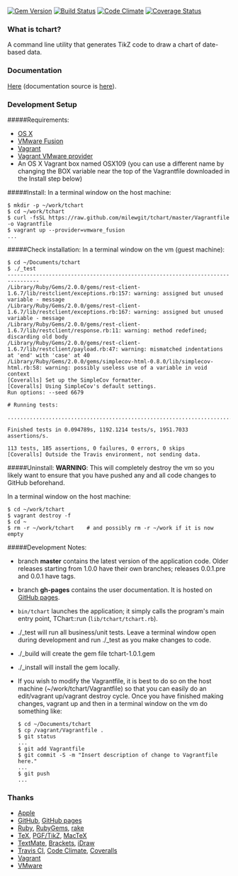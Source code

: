 [![Gem Version](https://badge.fury.io/rb/tchart.png)](http://badge.fury.io/rb/tchart)
[![Build Status](https://travis-ci.org/milewgit/tchart.png?branch=master)](https://travis-ci.org/milewgit/tchart)
[![Code Climate](https://codeclimate.com/github/milewgit/tchart.png)](https://codeclimate.com/github/milewgit/tchart)
[![Coverage Status](https://coveralls.io/repos/milewgit/tchart/badge.png?branch=master)](https://coveralls.io/r/milewgit/tchart?branch=master)


### What is tchart?
A command line utility that generates TikZ code to draw a chart of date-based data.


### Documentation
[Here](http://milewgit.github.io/tchart/) (documentation source is [here](https://github.com/milewgit/tchart/tree/gh-pages)).


### Development Setup

#####Requirements:
- [OS X](https://www.apple.com/osx/)
- [VMware Fusion](http://www.vmware.com/ca/en/products/fusion)
- [Vagrant](http://www.vagrantup.com)
- [Vagrant VMware provider](https://www.vagrantup.com/vmware)
- An OS X Vagrant box named OSX109 (you can use a different name by changing the BOX variable near the top of the Vagrantfile downloaded in the Install step below)

#####Install:
In a terminal window on the host machine:
```
$ mkdir -p ~/work/tchart
$ cd ~/work/tchart
$ curl -fsSL https://raw.github.com/milewgit/tchart/master/Vagrantfile -o Vagrantfile
$ vagrant up --provider=vmware_fusion
...
```

#####Check installation:
In a terminal window on the vm (guest machine):
```
$ cd ~/Documents/tchart
$ ./_test
--------------------------------------------------------------------------------
/Library/Ruby/Gems/2.0.0/gems/rest-client-1.6.7/lib/restclient/exceptions.rb:157: warning: assigned but unused variable - message
/Library/Ruby/Gems/2.0.0/gems/rest-client-1.6.7/lib/restclient/exceptions.rb:167: warning: assigned but unused variable - message
/Library/Ruby/Gems/2.0.0/gems/rest-client-1.6.7/lib/restclient/response.rb:11: warning: method redefined; discarding old body
/Library/Ruby/Gems/2.0.0/gems/rest-client-1.6.7/lib/restclient/payload.rb:47: warning: mismatched indentations at 'end' with 'case' at 40
/Library/Ruby/Gems/2.0.0/gems/simplecov-html-0.8.0/lib/simplecov-html.rb:58: warning: possibly useless use of a variable in void context
[Coveralls] Set up the SimpleCov formatter.
[Coveralls] Using SimpleCov's default settings.
Run options: --seed 6679

# Running tests:

.................................................................................................................

Finished tests in 0.094789s, 1192.1214 tests/s, 1951.7033 assertions/s.

113 tests, 185 assertions, 0 failures, 0 errors, 0 skips
[Coveralls] Outside the Travis environment, not sending data.
```

#####Uninstall:
**WARNING**: This will completely destroy the vm so you likely want to ensure that you have 
pushed any and all code changes to GitHub beforehand.

In a terminal window on the host machine:
```
$ cd ~/work/tchart
$ vagrant destroy -f
$ cd ~
$ rm -r ~/work/tchart    # and possibly rm -r ~/work if it is now empty
```


#####Development Notes:
- branch **master** contains the latest version of the application code.  Older releases starting from 1.0.0 have their own branches; releases 0.0.1.pre and 0.0.1 have tags.

- branch **gh-pages** contains the user documentation.  It is hosted on [GitHub pages](http://pages.github.com).

- `bin/tchart` launches the application; it simply calls the program's main entry point, TChart::run (`lib/tchart/tchart.rb`).

- ./_test will run all business/unit tests.  Leave a terminal window open during development and
run ./_test as you make changes to code.

- ./_build will create the gem file tchart-1.0.1.gem

- ./_install will install the gem locally.

- If you wish to modify the Vagrantfile, it is best to do so on the host machine (~/work/tchart/Vagrantfile) 
so that you can easily do an edit/vagrant up/vagrant destroy cycle.  Once you have finished making 
changes, vagrant up and then in a terminal window on the vm do something like:
    ```
    $ cd ~/Documents/tchart
    $ cp /vagrant/Vagrantfile .
    $ git status
    ...
    $ git add Vagrantfile
    $ git commit -S -m "Insert description of change to Vagrantfile here."
    ...
    $ git push
    ...
    ```


### Thanks
- [Apple](http://www.apple.com)
- [GitHub](https://github.com), [GitHub pages](http://pages.github.com)
- [Ruby](http://www.ruby-lang.org), [RubyGems](https://rubygems.org), [rake](http://rake.rubyforge.org)
- [TeX](http://www.tug.org), [PGF/TikZ](http://sourceforge.net/projects/pgf), [MacTeX](http://tug.org/mactex)
- [TextMate](http://macromates.com), [Brackets](http://brackets.io), [iDraw](http://www.indeeo.com/idraw)
- [Travis CI](https://travis-ci.org), [Code Climate](https://codeclimate.com), [Coveralls](https://coveralls.io)
- [Vagrant](https://www.vagrantup.com)
- [VMware](http://www.vmware.com)
